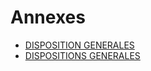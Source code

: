 # Annexes

- [DISPOSITION GENERALES](disposition-generales)
- [DISPOSITIONS GENERALES](dispositions-generales)
